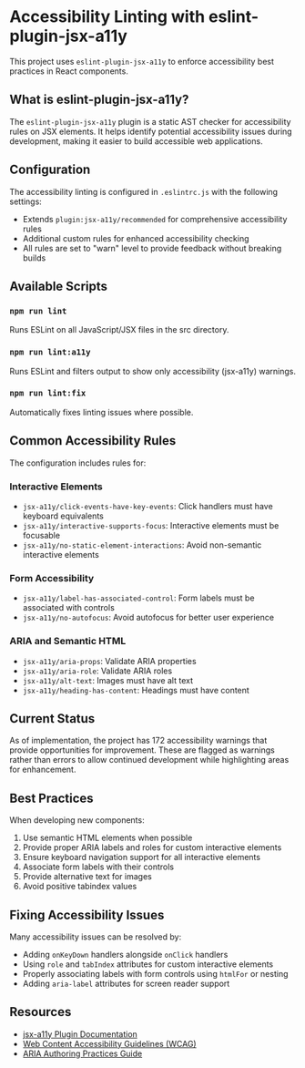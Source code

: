 # Accessibility Linting with eslint-plugin-jsx-a11y

This project uses `eslint-plugin-jsx-a11y` to enforce accessibility best practices in React components.

## What is eslint-plugin-jsx-a11y?

The `eslint-plugin-jsx-a11y` plugin is a static AST checker for accessibility rules on JSX elements. It helps identify potential accessibility issues during development, making it easier to build accessible web applications.

## Configuration

The accessibility linting is configured in `.eslintrc.js` with the following settings:

- Extends `plugin:jsx-a11y/recommended` for comprehensive accessibility rules
- Additional custom rules for enhanced accessibility checking
- All rules are set to "warn" level to provide feedback without breaking builds

## Available Scripts

### `npm run lint`
Runs ESLint on all JavaScript/JSX files in the src directory.

### `npm run lint:a11y`
Runs ESLint and filters output to show only accessibility (jsx-a11y) warnings.

### `npm run lint:fix`
Automatically fixes linting issues where possible.

## Common Accessibility Rules

The configuration includes rules for:

### Interactive Elements
- `jsx-a11y/click-events-have-key-events`: Click handlers must have keyboard equivalents
- `jsx-a11y/interactive-supports-focus`: Interactive elements must be focusable
- `jsx-a11y/no-static-element-interactions`: Avoid non-semantic interactive elements

### Form Accessibility
- `jsx-a11y/label-has-associated-control`: Form labels must be associated with controls
- `jsx-a11y/no-autofocus`: Avoid autofocus for better user experience

### ARIA and Semantic HTML
- `jsx-a11y/aria-props`: Validate ARIA properties
- `jsx-a11y/aria-role`: Validate ARIA roles
- `jsx-a11y/alt-text`: Images must have alt text
- `jsx-a11y/heading-has-content`: Headings must have content

## Current Status

As of implementation, the project has 172 accessibility warnings that provide opportunities for improvement. These are flagged as warnings rather than errors to allow continued development while highlighting areas for enhancement.

## Best Practices

When developing new components:

1. Use semantic HTML elements when possible
2. Provide proper ARIA labels and roles for custom interactive elements
3. Ensure keyboard navigation support for all interactive elements
4. Associate form labels with their controls
5. Provide alternative text for images
6. Avoid positive tabindex values

## Fixing Accessibility Issues

Many accessibility issues can be resolved by:

- Adding `onKeyDown` handlers alongside `onClick` handlers
- Using `role` and `tabIndex` attributes for custom interactive elements
- Properly associating labels with form controls using `htmlFor` or nesting
- Adding `aria-label` attributes for screen reader support

## Resources

- [jsx-a11y Plugin Documentation](https://github.com/jsx-eslint/eslint-plugin-jsx-a11y)
- [Web Content Accessibility Guidelines (WCAG)](https://www.w3.org/WAI/WCAG21/quickref/)
- [ARIA Authoring Practices Guide](https://www.w3.org/WAI/ARIA/apg/)
